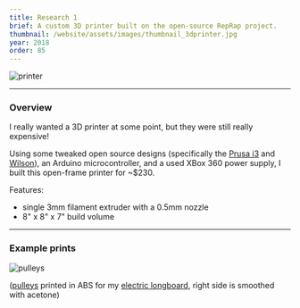 ```yaml
---
title: Research 1
brief: A custom 3D printer built on the open-source RepRap project.
thumbnail: /website/assets/images/thumbnail_3dprinter.jpg
year: 2018
order: 85
---
```



![printer](/website/assets/images/printer.jpg)

---

### Overview

I really wanted a 3D printer at some point, but they were still really expensive!

Using some tweaked open source designs (specifically the [Prusa i3](http://reprap.org/wiki/Prusa_i3) and [Wilson](http://reprap.org/wiki/Category:Wilson)), an Arduino microcontroller, and a used XBox 360 power supply, I built this open-frame printer for ~$230.

Features:
- single 3mm filament extruder with a 0.5mm nozzle
- 8" x 8" x 7" build volume

---

### Example prints

![pulleys](/website/assets/images/pulleys.jpg)

([pulleys](https://www.thingiverse.com/thing:545345) printed in ABS for my [electric longboard](/website/projects/longboard), right side is smoothed with acetone)
